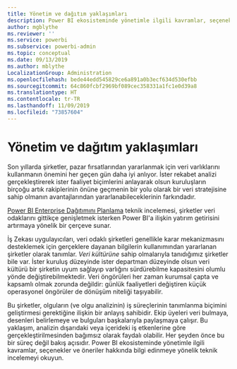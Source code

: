 ```yaml
---
title: Yönetim ve dağıtım yaklaşımları
description: Power BI ekosisteminde yönetimle ilgili kavramlar, seçenekler ve öneriler hakkında bilgi edinmeye yönelik teknik inceleme.
author: mgblythe
ms.reviewer: ''
ms.service: powerbi
ms.subservice: powerbi-admin
ms.topic: conceptual
ms.date: 09/13/2019
ms.author: mblythe
LocalizationGroup: Administration
ms.openlocfilehash: bede44edd545829ce6a891a0b3ecf634d530efbb
ms.sourcegitcommit: 64c860fcbf2969bf089cec358331a1fc1e0d39a8
ms.translationtype: HT
ms.contentlocale: tr-TR
ms.lasthandoff: 11/09/2019
ms.locfileid: "73857604"
---
```

# <a name="governance-and-deployment-approaches"></a>Yönetim ve dağıtım yaklaşımları

Son yıllarda şirketler, pazar fırsatlarından yararlanmak için veri varlıklarını kullanmanın önemini her geçen gün daha iyi anlıyor. İster rekabet analizi gerçekleştirerek ister faaliyet biçimlerini anlayarak olsun kuruluşların birçoğu artık rakiplerinin önüne geçmenin bir yolu olarak bir veri stratejisine sahip olmanın avantajlarından yararlanabileceklerinin farkındadır.  

[Power BI Enterprise Dağıtımını Planlama](https://go.microsoft.com/fwlink/?linkid=2057861) teknik incelemesi, şirketler veri odaklarını gittikçe genişletmek isterken Power BI'a ilişkin yatırım getirisini artırmaya yönelik bir çerçeve sunar.

İş Zekası uygulayıcıları, veri odaklı şirketleri genellikle karar mekanizmasını desteklemek için gerçeklere dayanan bilgilerin kullanımından yararlanan şirketler olarak tanımlar.  *Veri kültürüne* sahip olmalarıyla tanıdığımız şirketler bile var. İster kuruluş düzeyinde ister departman düzeyinde olsun veri kültürü bir şirketin uyum sağlayıp varlığını sürdürebilme kapasitesini olumlu yönde değiştirebilmektedir.  Veri öngörüleri her zaman kurumsal çapta ve kapsamlı olmak zorunda değildir: günlük faaliyetleri değiştiren küçük operasyonel öngörüler de dönüşüm niteliği taşıyabilir.

Bu şirketler, olguların (ve olgu analizinin) iş süreçlerinin tanımlanma biçimini geliştirmesi gerektiğine ilişkin bir anlayış sahibidir. Ekip üyeleri veri bulmaya, desenleri belirlemeye ve bulguları başkalarıyla paylaşmaya çalışır. Bu yaklaşım, analizin dışarıdaki veya içerideki iş etkenlerine göre gerçekleştirilmesinden bağımsız olarak faydalı olabilir. Her şeyden önce bu bir süreç değil bakış açısıdır. Power BI ekosisteminde yönetimle ilgili kavramlar, seçenekler ve öneriler hakkında bilgi edinmeye yönelik teknik incelemeyi okuyun.